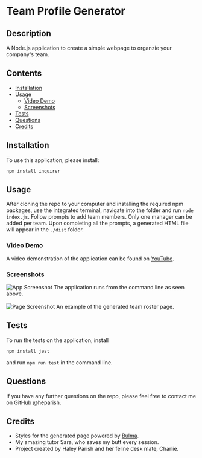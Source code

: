 # Team Profile Generator

## Description
A Node.js application to create a simple webpage to organzie your company's team.

## Contents
* [Installation](#Installation)
* [Usage](#Usage)
   * [Video Demo](#Video-Demo)
   * [Screenshots](#Screenshots)
* [Tests](#Tests)
* [Questions](#Questions)
* [Credits](#Credits)


## Installation
To use this application, please install: 
```
npm install inquirer
```

## Usage
After cloning the repo to your computer and installing the required npm packages, use the integrated terminal, navigate into the folder and run `node index.js`.  Follow prompts to add team members. Only one manager can be added per team.  Upon completing all the prompts, a generated HTML file will appear in the `./dist` folder. 

### Video Demo
A video demonstration of the application can be found on [YouTube](https://youtu.be/3djFb__dOS4).

### Screenshots
![App Screenshot](./assets/images/app-screenshot.png)
The application runs from the command line as seen above.
<br/><br/>
![Page Screenshot](./assets/images/generated-page-screenshot.png)
An example of the generated team roster page.

## Tests
To run the tests on the application, install
```
npm install jest
```
and run `npm run test` in the command line.

## Questions
If you have any further questions on the repo, please feel free to contact me on GitHub @heparish.

## Credits
* Styles for the generated page powered by [Bulma](https://bulma.io/).
* My amazing tutor Sara, who saves my butt every session. 
* Project created by Haley Parish and her feline desk mate, Charlie.